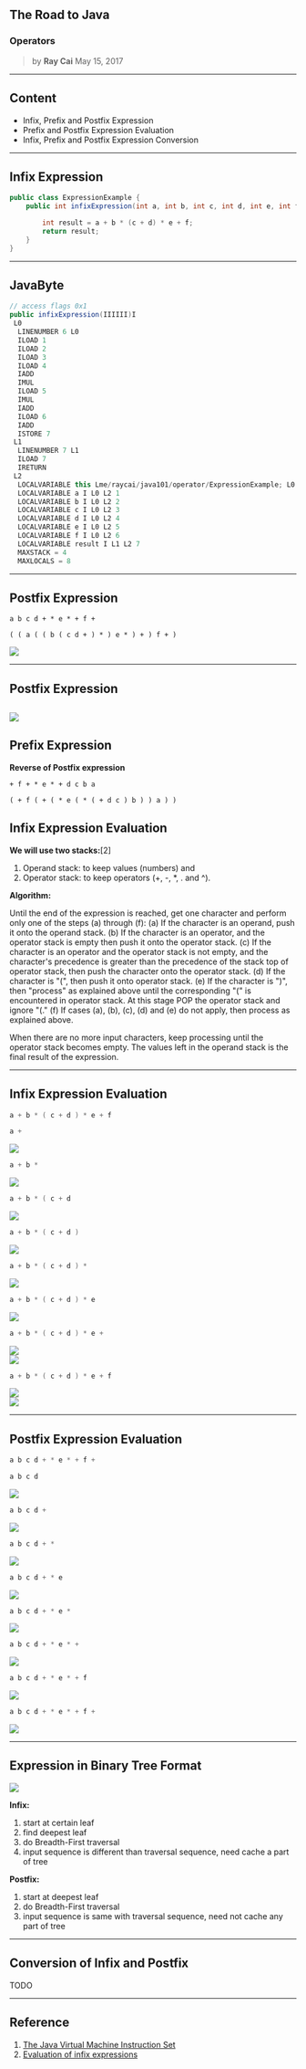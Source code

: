 
## The Road to Java

### Operators

> by **Ray Cai**
> May 15, 2017

---

## Content

* Infix, Prefix and Postfix Expression
* Prefix and Postfix Expression Evaluation
* Infix, Prefix and Postfix Expression Conversion

---

## Infix Expression

```java
public class ExpressionExample {
    public int infixExpression(int a, int b, int c, int d, int e, int f) {

        int result = a + b * (c + d) * e + f;
        return result;
    }
}
```

---

## JavaByte

```java
// access flags 0x1
public infixExpression(IIIIII)I
 L0
  LINENUMBER 6 L0
  ILOAD 1
  ILOAD 2
  ILOAD 3
  ILOAD 4
  IADD
  IMUL
  ILOAD 5
  IMUL
  IADD
  ILOAD 6
  IADD
  ISTORE 7
 L1
  LINENUMBER 7 L1
  ILOAD 7
  IRETURN
 L2
  LOCALVARIABLE this Lme/raycai/java101/operator/ExpressionExample; L0 L2 0
  LOCALVARIABLE a I L0 L2 1
  LOCALVARIABLE b I L0 L2 2
  LOCALVARIABLE c I L0 L2 3
  LOCALVARIABLE d I L0 L2 4
  LOCALVARIABLE e I L0 L2 5
  LOCALVARIABLE f I L0 L2 6
  LOCALVARIABLE result I L1 L2 7
  MAXSTACK = 4
  MAXLOCALS = 8
```

---

## Postfix Expression

```
a b c d + * e * + f +

( ( a ( ( b ( c d + ) * ) e * ) + ) f + )
```
![](figures/14a74c04e7ac28dc768fc91ed19b8973c1da0bac35d084aa26da9f2efc75df8d20cf27547de105e396e31a3466009e5e5d04952cde4fd168b167c44f1653d8c69c01196fbf117e9ecde60b489559b51aea7b770.png?0.6454551999813358)  

---

## Postfix Expression

![](figures/14a74c04e7ac28dc768fc91ed19b8973c1da0bac35d084aa26da9f2efc75df8d20cf27547de105e396e31a3466009e5e5d04952cde4fd168b167c44f1653d8c69c01196fbf117e9ecde60b489559b51aea7b771.png?0.1310494359997243)  
---

## Prefix Expression

**Reverse of Postfix expression**

```
+ f + * e * + d c b a

( + f ( + ( * e ( * ( + d c ) b ) ) a ) )
```

## Infix Expression Evaluation

**We will use two stacks:**[2]
1. Operand stack: to keep values (numbers)  and
2. Operator stack: to keep operators (+, -, *, . and ^).

**Algorithm:**

Until the end of the expression is reached, get one character and perform only one of the steps (a) through (f):
(a) If the character is an operand, push it onto the operand stack.
(b) If the character is an operator, and the operator stack is empty then push it onto the operator stack.
(c) If the character is an operator and the operator stack is not empty, and the character's precedence is greater than the precedence of the stack top of operator stack, then push the character onto the operator stack.
(d) If the character is "(", then push it onto operator stack.
(e) If the character is ")", then "process" as explained above until the corresponding "(" is encountered in operator stack.  At this stage POP the operator stack and ignore "(."
(f) If cases (a), (b), (c), (d) and (e) do not apply, then process as explained above.

 When there are no more input characters, keep processing until the operator stack becomes empty.  The values left in the operand stack is the final result of the expression.

---

## Infix Expression Evaluation

```java
a + b * ( c + d ) * e + f
```

```java
a +
```
![](figures/14a74c04e7ac28dc768fc91ed19b8973c1da0bac35d084aa26da9f2efc75df8d20cf27547de105e396e31a3466009e5e5d04952cde4fd168b167c44f1653d8c69c01196fbf117e9ecde60b489559b51aea7b772.png?0.8882654748929761)  

```java
a + b *
```
![](figures/14a74c04e7ac28dc768fc91ed19b8973c1da0bac35d084aa26da9f2efc75df8d20cf27547de105e396e31a3466009e5e5d04952cde4fd168b167c44f1653d8c69c01196fbf117e9ecde60b489559b51aea7b773.png?0.7176836822302064)  

```java
a + b * ( c + d
```
![](figures/14a74c04e7ac28dc768fc91ed19b8973c1da0bac35d084aa26da9f2efc75df8d20cf27547de105e396e31a3466009e5e5d04952cde4fd168b167c44f1653d8c69c01196fbf117e9ecde60b489559b51aea7b774.png?0.03779387087272168)  

```java
a + b * ( c + d )
```
![](figures/14a74c04e7ac28dc768fc91ed19b8973c1da0bac35d084aa26da9f2efc75df8d20cf27547de105e396e31a3466009e5e5d04952cde4fd168b167c44f1653d8c69c01196fbf117e9ecde60b489559b51aea7b775.png?0.9752463490172947)  

```java
a + b * ( c + d ) *
```
![](figures/14a74c04e7ac28dc768fc91ed19b8973c1da0bac35d084aa26da9f2efc75df8d20cf27547de105e396e31a3466009e5e5d04952cde4fd168b167c44f1653d8c69c01196fbf117e9ecde60b489559b51aea7b776.png?0.9974973917425047)  

```java
a + b * ( c + d ) * e
```
![](figures/14a74c04e7ac28dc768fc91ed19b8973c1da0bac35d084aa26da9f2efc75df8d20cf27547de105e396e31a3466009e5e5d04952cde4fd168b167c44f1653d8c69c01196fbf117e9ecde60b489559b51aea7b777.png?0.7820406265670674)  

```java
a + b * ( c + d ) * e +
```
![](figures/14a74c04e7ac28dc768fc91ed19b8973c1da0bac35d084aa26da9f2efc75df8d20cf27547de105e396e31a3466009e5e5d04952cde4fd168b167c44f1653d8c69c01196fbf117e9ecde60b489559b51aea7b778.png?0.48379370379901876)  
![](figures/14a74c04e7ac28dc768fc91ed19b8973c1da0bac35d084aa26da9f2efc75df8d20cf27547de105e396e31a3466009e5e5d04952cde4fd168b167c44f1653d8c69c01196fbf117e9ecde60b489559b51aea7b779.png?0.46945193357149284)  

```java
a + b * ( c + d ) * e + f
```
![](figures/14a74c04e7ac28dc768fc91ed19b8973c1da0bac35d084aa26da9f2efc75df8d20cf27547de105e396e31a3466009e5e5d04952cde4fd168b167c44f1653d8c69c01196fbf117e9ecde60b489559b51aea7b7710.png?0.8406292003693516)  
![](figures/14a74c04e7ac28dc768fc91ed19b8973c1da0bac35d084aa26da9f2efc75df8d20cf27547de105e396e31a3466009e5e5d04952cde4fd168b167c44f1653d8c69c01196fbf117e9ecde60b489559b51aea7b7711.png?0.7884677862710447)  

---

## Postfix Expression Evaluation

```java
a b c d + * e * + f +
```

```java
a b c d
```
![](figures/14a74c04e7ac28dc768fc91ed19b8973c1da0bac35d084aa26da9f2efc75df8d20cf27547de105e396e31a3466009e5e5d04952cde4fd168b167c44f1653d8c69c01196fbf117e9ecde60b489559b51aea7b7712.png?0.933109488159821)  

```java
a b c d +
```
![](figures/14a74c04e7ac28dc768fc91ed19b8973c1da0bac35d084aa26da9f2efc75df8d20cf27547de105e396e31a3466009e5e5d04952cde4fd168b167c44f1653d8c69c01196fbf117e9ecde60b489559b51aea7b7713.png?0.1608017685184957)  

```java
a b c d + *
```
![](figures/14a74c04e7ac28dc768fc91ed19b8973c1da0bac35d084aa26da9f2efc75df8d20cf27547de105e396e31a3466009e5e5d04952cde4fd168b167c44f1653d8c69c01196fbf117e9ecde60b489559b51aea7b7714.png?0.3080054637439036)  

```java
a b c d + * e
```
![](figures/14a74c04e7ac28dc768fc91ed19b8973c1da0bac35d084aa26da9f2efc75df8d20cf27547de105e396e31a3466009e5e5d04952cde4fd168b167c44f1653d8c69c01196fbf117e9ecde60b489559b51aea7b7715.png?0.32099558320935295)  

```java
a b c d + * e *
```
![](figures/14a74c04e7ac28dc768fc91ed19b8973c1da0bac35d084aa26da9f2efc75df8d20cf27547de105e396e31a3466009e5e5d04952cde4fd168b167c44f1653d8c69c01196fbf117e9ecde60b489559b51aea7b7716.png?0.2269749826230978)  

```java
a b c d + * e * +
```
![](figures/14a74c04e7ac28dc768fc91ed19b8973c1da0bac35d084aa26da9f2efc75df8d20cf27547de105e396e31a3466009e5e5d04952cde4fd168b167c44f1653d8c69c01196fbf117e9ecde60b489559b51aea7b7717.png?0.024085268507429314)  

```java
a b c d + * e * + f
```
![](figures/14a74c04e7ac28dc768fc91ed19b8973c1da0bac35d084aa26da9f2efc75df8d20cf27547de105e396e31a3466009e5e5d04952cde4fd168b167c44f1653d8c69c01196fbf117e9ecde60b489559b51aea7b7718.png?0.09507844550375877)  

```java
a b c d + * e * + f +
```
![](figures/14a74c04e7ac28dc768fc91ed19b8973c1da0bac35d084aa26da9f2efc75df8d20cf27547de105e396e31a3466009e5e5d04952cde4fd168b167c44f1653d8c69c01196fbf117e9ecde60b489559b51aea7b7719.png?0.13538799413041236)  

---

## Expression in Binary Tree Format

![](figures/14a74c04e7ac28dc768fc91ed19b8973c1da0bac35d084aa26da9f2efc75df8d20cf27547de105e396e31a3466009e5e5d04952cde4fd168b167c44f1653d8c69c01196fbf117e9ecde60b489559b51aea7b7720.png?0.0527915936394201)  

**Infix:**
1. start at certain leaf
2. find deepest leaf
3. do Breadth-First traversal
4. input sequence is different than traversal sequence, need cache a part of tree

**Postfix:**
1. start at deepest leaf
2. do Breadth-First traversal
4. input sequence is same with traversal sequence, need not cache any part of tree

---

## Conversion of Infix and Postfix

TODO

---

## Reference

1. [The Java Virtual Machine Instruction Set](https://docs.oracle.com/javase/specs/jvms/se8/html/jvms-6.html )
2. [Evaluation of infix expressions](http://csis.pace.edu/~murthy/ProgrammingProblems/16_Evaluation_of_infix_expressions )
